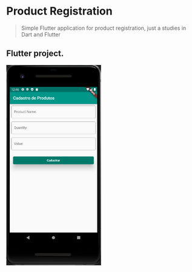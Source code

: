 # Product Registration

> Simple Flutter application for product registration, just a studies in Dart and Flutter


## Flutter project.

<img src="img/Untitled.png" width="250">

